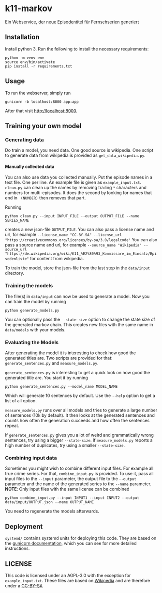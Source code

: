 # k11-markov

Ein Webservice, der neue Episodentitel für Fernsehserien generiert

## Installation

Install python 3. Run the following to install the necessary requirements:

```
python -m venv env
source env/bin/activate
pip install -r requirements.txt
```

## Usage

To run the webserver, simply run

```
gunicorn -b localhost:8000 app:app
```

After that visit [http://localhost:8000](http://localhost:8000).

## Training your own model

### Generating data

Do train a model, you need data.
One good source is wikipedia.
One script to generate data from wikipedia is provided as `get_data_wikipedia.py`.

#### Manually collected data

You can also use data you collected manually.
Put the episode names in a text file. One per line.
An example file is given as `example_input.txt`.
`clean.py` can clean up the names by removing trailing `*` characters and numbers for multi-episodes.
It does the second by looking for names that end in ` (NUMBER)` then removes that part.

Running

```
python clean.py --input INPUT_FILE --output OUTPUT_FILE --name SERIES_NAME
```

creates a new json-file `OUTPUT_FILE`.
You can also pass a license name and url, for example `--license_name "CC-BY-SA" --license_url "https://creativecommons.org/licenses/by-sa/3.0/legalcode"`
You can also pass a source name and url, for example `--source_name "Wikipedia" --source_url "https://de.wikipedia.org/wiki/K11_%E2%80%93_Kommissare_im_Einsatz/Episodenliste"` for content from wikipedia.

To train the model, store the json-file from the last step in the `data/input` directory.

### Training the models

The file(s) in `data/input` can now be used to generate a model.
Now you can train the model by running

```
python generate_models.py
```

You can optionally pass the `--state-size` option to change the state size of the generated markov chain.
This creates new files with the same name in `data/models` with your models.

### Evaluating the Models

After generating the model it is interesting to check how good the generated titles are.
Two scripts are provided for that: `generate_sentences.py` and `measure_models.py`.

`generate_sentences.py` is interesting to get a quick look on how good the generated title are.
You start it by running

```
python generate_sentences.py --model_name MODEL_NAME
```

Which will generate 10 sentences by default.
Use the `--help` option to get a list of all option.


`measure_models.py` runs over all models and tries to generate a large number of sentences (10k by default).
It then looks at the generated sentences and counts how often the generation succeeds and how often the sentences repeat.

If `generate_sentences.py` gives you a lot of weird and grammatically wrong sentences, try using a bigger `--state-size`.
If `measure_models.py` reports a high number of duplicates, try using a smaller `--state-size`.

### Combining input data

Sometimes you might wish to combine different input files. For example all true crime series.
For that, `combine_input.py` is provided.
To use it, pass all input files to the `--input` parameter, the output file to the `--output` parameter and the name of the generated series to the `--name` parameter.
**NOTE**: Only input files with the same license can be combined

```
python combine_input.py --input INPUT1 --input INPUT2 --output data/input/OUTPUT.json --name OUTPUT_NAME
```

You need to regenerate the models afterwards.

## Deployment

`systemd/` contains systemd units for deploying this code.
They are based on the [gunicorn documentation](https://docs.gunicorn.org/en/stable/deploy.html#nginx-configuration), which you can see for more detailed instructions.

## LICENSE

This code is licensed under an AGPL-3.0 with the exception for `example_input.txt`.
These files are based on [Wikipedia](https://de.wikipedia.org/wiki/K11_%E2%80%93_Kommissare_im_Einsatz/Episodenliste) and are therefore under a [CC-BY-SA](https://creativecommons.org/licenses/by-sa/3.0/legalcode)
